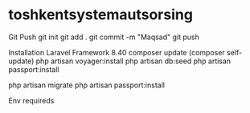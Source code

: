 # toshkentsystemautsorsing
Git Push
git init
git add .
git commit -m "Maqsad"
git push

Installation
Laravel Framework 8.40 composer update (composer self-update)
php artisan voyager:install
php artisan db:seed
php artisan passport:install

php artisan migrate
php artisan passport:install

Env requireds